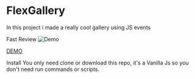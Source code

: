 # FlexGallery

In this project i made a really cool gallery using JS events

Fast Review
![Demo](https://media.giphy.com/media/PkGGvuuWLi2ZOyKjEJ/giphy.gif)

[DEMO](https://jcmexdev.github.io/FlexGallery/)

Install
You only need clone or download this repo, it's a Vanilla Js so you don't need run commands or scripts.
